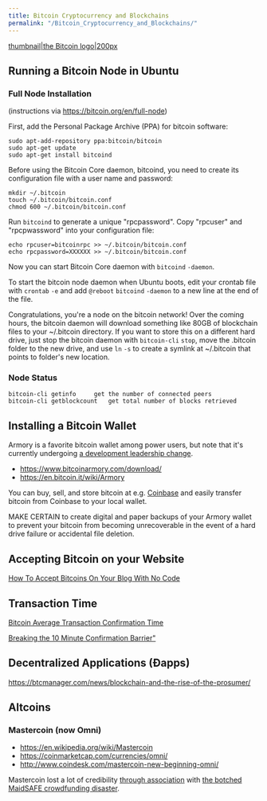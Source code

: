```yaml
---
title: Bitcoin Cryptocurrency and Blockchains
permalink: "/Bitcoin_Cryptocurrency_and_Blockchains/"
---
```


[thumbnail|the Bitcoin logo|200px](/File:bitcoin-logo.png "wikilink")

Running a Bitcoin Node in Ubuntu
--------------------------------

### Full Node Installation

(instructions via <https://bitcoin.org/en/full-node>)

First, add the Personal Package Archive (PPA) for bitcoin software:

    sudo apt-add-repository ppa:bitcoin/bitcoin
    sudo apt-get update
    sudo apt-get install bitcoind

Before using the Bitcoin Core daemon, bitcoind, you need to create its configuration file with a user name and password:

    mkdir ~/.bitcoin
    touch ~/.bitcoin/bitcoin.conf
    chmod 600 ~/.bitcoin/bitcoin.conf

Run `bitcoind` to generate a unique "rpcpassword". Copy "rpcuser" and "rpcpwassword" into your configuration file:

    echo rpcuser=bitcoinrpc >> ~/.bitcoin/bitcoin.conf
    echo rpcpassword=XXXXXX >> ~/.bitcoin/bitcoin.conf

Now you can start Bitcoin Core daemon with `bitcoind` `-daemon`.

To start the bitcoin node daemon when Ubuntu boots, edit your crontab file with `crontab` `-e` and add `@reboot` `bitcoind` `-daemon` to a new line at the end of the file.

Congratulations, you're a node on the bitcoin network! Over the coming hours, the bitcoin daemon will download something like 80GB of blockchain files to your ~/.bitcoin directory. If you want to store this on a different hard drive, just stop the bitcoin daemon with `bitcoin-cli` `stop`, move the .bitcoin folder to the new drive, and use `ln` `-s` to create a symlink at ~/.bitcoin that points to folder's new location.

### Node Status

    bitcoin-cli getinfo     get the number of connected peers
    bitcoin-cli getblockcount   get total number of blocks retrieved

Installing a Bitcoin Wallet
---------------------------

Armory is a favorite bitcoin wallet among power users, but note that it's currently undergoing [a development leadership change](https://bitcointalk.org/index.php?topic=1351792.0).

-   <https://www.bitcoinarmory.com/download/>
-   <https://en.bitcoin.it/wiki/Armory>

You can buy, sell, and store bitcoin at e.g. [Coinbase](https://coinbase.com) and easily transfer bitcoin from Coinbase to your local wallet.

MAKE CERTAIN to create digital and paper backups of your Armory wallet to prevent your bitcoin from becoming unrecoverable in the event of a hard drive failure or accidental file deletion.

Accepting Bitcoin on your Website
---------------------------------

[How To Accept Bitcoins On Your Blog With No Code](http://gary-rowe.com/agilestack/2012/01/09/how-to-accept-bitcoins-on-your-blog-with-no-code/)

Transaction Time
----------------

[Bitcoin Average Transaction Confirmation Time](https://www.quandl.com/data/BCHAIN/ATRCT-Bitcoin-Average-Transaction-Confirmation-Time)

[Breaking the 10 Minute Confirmation Barrier"](https://blog.blockcypher.com/we-broke-the-10-minute-bitcoin-confirmation-barrier-a9d53a505b05#.m8d6iiz7z)

Decentralized Applications (Đapps)
----------------------------------

<https://btcmanager.com/news/blockchain-and-the-rise-of-the-prosumer/>

Altcoins
--------

### Mastercoin (now Omni)

-   <https://en.wikipedia.org/wiki/Mastercoin>
-   <https://coinmarketcap.com/currencies/omni/>
-   <http://www.coindesk.com/mastercoin-new-beginning-omni/>

Mastercoin lost a lot of credibility [through association](https://bitcointalk.org/index.php?topic=579797.0) with [the botched MaidSAFE crowdfunding disaster](http://www.forbes.com/sites/kashmirhill/2014/06/03/mastercoin-maidsafe-crowdsale/).

